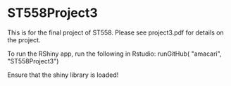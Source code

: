 # ST558Project3

This is for the final project of ST558.  Please see project3.pdf for details on the project.


To run the RShiny app, run the following in Rstudio:
runGitHub( "amacari", "ST558Project3")

Ensure that the shiny library is loaded!

